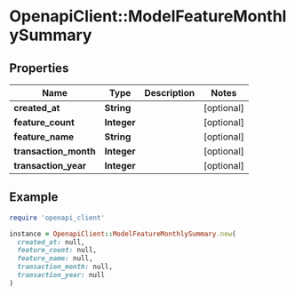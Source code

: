 # OpenapiClient::ModelFeatureMonthlySummary

## Properties

| Name | Type | Description | Notes |
| ---- | ---- | ----------- | ----- |
| **created_at** | **String** |  | [optional] |
| **feature_count** | **Integer** |  | [optional] |
| **feature_name** | **String** |  | [optional] |
| **transaction_month** | **Integer** |  | [optional] |
| **transaction_year** | **Integer** |  | [optional] |

## Example

```ruby
require 'openapi_client'

instance = OpenapiClient::ModelFeatureMonthlySummary.new(
  created_at: null,
  feature_count: null,
  feature_name: null,
  transaction_month: null,
  transaction_year: null
)
```

